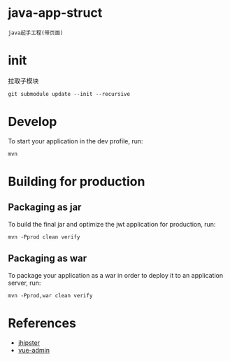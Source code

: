 java-app-struct
===============
	java起手工程(带页面)

# init
拉取子模块
```
git submodule update --init --recursive
```

# Develop
To start your application in the dev profile, run:
```
mvn
```


# Building for production

## Packaging as jar

To build the final jar and optimize the jwt application for production, run:
```
mvn -Pprod clean verify
```    

## Packaging as war

To package your application as a war in order to deploy it to an application server, run:
```
mvn -Pprod,war clean verify
```

# References
- [jhipster](https://www.jhipster.tech/)
- [vue-admin](https://github.com/HiPhone-Chan/vue-admin)